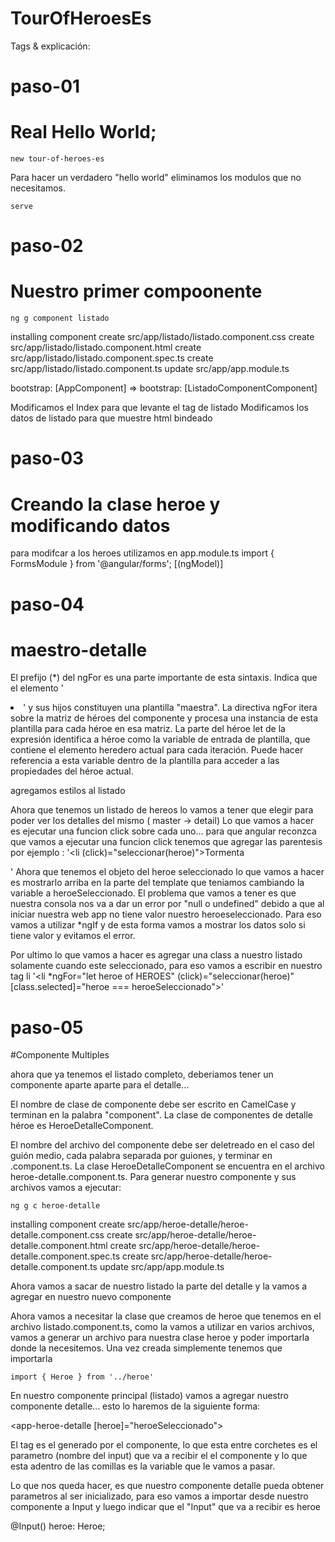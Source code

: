 # TourOfHeroesEs

Tags & explicación:

# paso-01
# Real Hello World;

`new tour-of-heroes-es`

Para hacer un verdadero "hello world" eliminamos los modulos que no necesitamos.

`serve`


# paso-02
# Nuestro primer compoonente

`ng g component listado`

installing component
  create src/app/listado/listado.component.css
  create src/app/listado/listado.component.html
  create src/app/listado/listado.component.spec.ts
  create src/app/listado/listado.component.ts
  update src/app/app.module.ts

bootstrap: [AppComponent] => bootstrap: [ListadoComponentComponent]

Modificamos el Index para que levante el tag de listado
Modificamos los datos de listado para que muestre html bindeado


# paso-03

# Creando la clase heroe y modificando datos 

para modifcar a los heroes utilizamos en app.module.ts
import { FormsModule }   from '@angular/forms'; 
[(ngModel)]


# paso-04
# maestro-detalle

El prefijo (*) del ngFor es una parte importante de esta sintaxis. Indica que el elemento '<li>' y sus hijos constituyen una plantilla "maestra".
La directiva ngFor itera sobre la matriz de héroes del componente y procesa una instancia de esta plantilla para cada héroe en esa matriz.
La parte del héroe let de la expresión identifica a héroe como la variable de entrada de plantilla, que contiene el elemento heredero actual para cada iteración. Puede hacer referencia a esta variable dentro de la plantilla para acceder a las propiedades del héroe actual.

agregamos estilos al listado

Ahora que tenemos un listado de hereos lo vamos a tener que elegir para poder ver los detalles del mismo ( master -> detail)
Lo que vamos a hacer es ejecutar una funcion click sobre cada uno... para que angular reconzca que vamos a ejecutar una funcion click
tenemos que agregar las parentesis
por ejemplo : '<li (click)="seleccionar(heroe)">Tormenta</li>'
Ahora que tenemos el objeto del heroe seleccionado lo que vamos a hacer es mostrarlo arriba en la parte del template que teniamos
cambiando la variable a heroeSeleccionado.
El problema que vamos a tener es que nuestra consola nos va a dar un error por "null o undefined" debido a que al iniciar nuestra
web app no tiene valor nuestro heroeseleccionado.
Para eso vamos a utilizar *ngIf y de esta forma vamos a mostrar los datos solo si tiene valor y evitamos el error.

Por ultimo lo que vamos a hacer es agregar una class a nuestro listado solamente cuando este seleccionado, para eso vamos a escribir
en nuestro tag li
'<li *ngFor="let heroe of HEROES" (click)="seleccionar(heroe)" [class.selected]="heroe === heroeSeleccionado">'



# paso-05
#Componente Multiples

ahora que ya tenemos el listado completo, deberiamos tener un componente aparte aparte para el detalle... 

El nombre de clase de componente debe ser escrito en CamelCase y terminan en la palabra "component".
La clase de componentes de detalle héroe es HeroeDetalleComponent.

El nombre del archivo del componente debe ser deletreado en el caso del guión medio, cada palabra separada por guiones, y terminar en .component.ts. La clase HeroeDetalleComponent se encuentra en el archivo heroe-detalle.component.ts.
Para generar nuestro componente y sus archivos vamos a ejecutar:

`ng g c heroe-detalle`

installing component
  create src/app/heroe-detalle/heroe-detalle.component.css
  create src/app/heroe-detalle/heroe-detalle.component.html
  create src/app/heroe-detalle/heroe-detalle.component.spec.ts
  create src/app/heroe-detalle/heroe-detalle.component.ts
  update src/app/app.module.ts

Ahora vamos a sacar de nuestro listado la parte del detalle y la vamos a agregar en nuestro nuevo componente

Ahora vamos a necesitar la clase que creamos de heroe que tenemos en el archivo listado.component.ts, como la vamos a utilizar en varios archivos, vamos a generar un archivo para nuestra clase heroe y poder importarla donde la necesitemos.
Una vez creada simplemente tenemos que importarla

`import { Heroe } from '../heroe'`

En nuestro componente principal (listado) vamos a agregar nuestro componente detalle... esto lo haremos de la siguiente forma:

<app-heroe-detalle [heroe]="heroeSeleccionado"></app-heroe-detalle>

El tag es el generado por el componente, lo que esta entre corchetes es el parametro (nombre del input) que va a recibir el el componente y lo que esta adentro de las comillas es la variable que le vamos a pasar.

Lo que nos queda hacer, es que nuestro componente detalle pueda obtener parametros al ser inicializado, para eso vamos a importar desde nuestro componente a Input y luego indicar que el "Input" que va a recibir es heroe

@Input() heroe: Heroe;